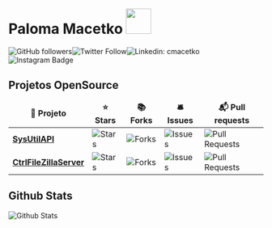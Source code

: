 # Paloma Macetko <img src="https://media.giphy.com/media/mGcNjsfWAjY5AEZNw6/giphy.gif" width="50">

![GitHub followers](https://img.shields.io/github/followers/cmacetko?style=social)![Twitter Follow](https://img.shields.io/twitter/follow/cmacetko?style=social)![Linkedin: cmacetko](https://img.shields.io/badge/-cmacetko-blue?style=flat-square&logo=Linkedin&logoColor=white&link=https://www.linkedin.com/in/cmacetko/)![Instagram Badge](https://img.shields.io/badge/-cmacetko-blue?style=social&logo=Instagram&link=https://www.instagram.com/cmacetko/)

## Projetos OpenSource

<table>
  <thead align="center">
    <tr border: none;>
      <td><b>🎁 Projeto</b></td>
      <td><b>⭐ Stars</b></td>
      <td><b>📚 Forks</b></td>
      <td><b>🛎 Issues</b></td>
      <td><b>📬 Pull requests</b></td>
    </tr>
  </thead>
  <tbody>
    <tr>
      <td><a href="https://github.com/cmacetko/sysutilapi"><b>SysUtilAPI</b></a></td>
      <td><img alt="Stars" src="https://img.shields.io/github/stars/cmacetko/sysutilapi?style=flat-square&labelColor=343b41"/></td>
      <td><img alt="Forks" src="https://img.shields.io/github/forks/cmacetko/sysutilapi?style=flat-square&labelColor=343b41"/></td>
      <td><img alt="Issues" src="https://img.shields.io/github/issues/cmacetko/sysutilapi?style=flat-square&labelColor=343b41"/></td>
      <td><img alt="Pull Requests" src="https://img.shields.io/github/issues-pr/cmacetko/sysutilapi?style=flat-square&labelColor=343b41"/></td>
    </tr>
    <tr>
      <td><a href="https://github.com/cmacetko/ctrlfilezillaserver"><b>CtrlFileZillaServer</b></a></td>
      <td><img alt="Stars" src="https://img.shields.io/github/stars/cmacetko/ctrlfilezillaserver?style=flat-square&labelColor=343b41"/></td>
      <td><img alt="Forks" src="https://img.shields.io/github/forks/cmacetko/ctrlfilezillaserver?style=flat-square&labelColor=343b41"/></td>
      <td><img alt="Issues" src="https://img.shields.io/github/issues/cmacetko/ctrlfilezillaserver?style=flat-square&labelColor=343b41"/></td>
      <td><img alt="Pull Requests" src="https://img.shields.io/github/issues-pr/cmacetko/ctrlfilezillaserver?style=flat-square&labelColor=343b41"/></td>
    </tr>
  </tbody>
</table>

## Github Stats

![Github Stats](https://bad-apple-github-readme.vercel.app/api?show_bg=1&username=cmacetko)
